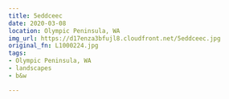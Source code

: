 ```yaml
---
title: 5eddceec
date: 2020-03-08
location: Olympic Peninsula, WA
img_url: https://d17enza3bfujl8.cloudfront.net/5eddceec.jpg
original_fn: L1000224.jpg
tags:
- Olympic Peninsula, WA
- landscapes
- b&w

---
```

